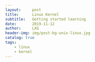 ```yaml
---
layout:     post
title:      Linux Kernel
subtitle:   Getting started learning
date:       2019-11-12
author:     LXG
header-img: img/post-bg-unix-linux.jpg
catalog: true
tags:
    - linux
    - kernel
---
```



